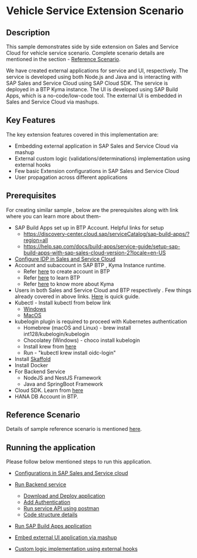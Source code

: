 # Vehicle Service Extension Scenario
<!-- Please include descriptive title -->

<!--- Register repository https://api.reuse.software/register, then add REUSE badge:
[![REUSE status](https://api.reuse.software/badge/github.com/SAP-samples/REPO-NAME)](https://api.reuse.software/info/github.com/SAP-samples/REPO-NAME)
-->

## Description
This sample demonstrates side by side extension on Sales and Service Cloud for vehicle service scenario. Complete scenario details are mentioned in the section - [Reference Scenario](#reference-scenario).

We have created external applications for service and UI, respectively. The service is developed using both Node.js and Java and is interacting with SAP Sales and Service Cloud using SAP Cloud SDK. The service is deployed in a BTP Kyma instance. The UI is developed using SAP Build Apps, which is a no-code/low-code tool. The external UI is embedded in Sales and Service Cloud via mashups.


## Key Features
The key extension features covered in this implementation are:
* Embedding external application in SAP Sales and Service Cloud via mashup
* External custom logic (validations/determinations) implementation using external hooks
* Few basic Extension configurations in SAP Sales and Service Cloud
* User propagation across different applications

## Prerequisites
For creating similar sample , below are the prerequisites along with link where you can learn more about them-
* SAP Build Apps set up in BTP Account. Helpful links for setup
  * https://discovery-center.cloud.sap/serviceCatalog/sap-build-apps/?region=all
  * https://help.sap.com/docs/build-apps/service-guide/setup-sap-build-apps-with-sap-sales-cloud-version-2?locale=en-US
* [Configure IDP in Sales and Service Cloud](https://help.sap.com/docs/CX_NG_SVC/2c87cece32844c91836e535aef8f9642/0606508068724fea9b3ae9e2cd39f2e2.html?locale=en-US)
* Account and subaccount in SAP BTP , Kyma Instance runtime.
  * Refer [here](https://help.sap.com/docs/sap-hana-spatial-services/onboarding/introduction) to create account in BTP
  * Refer [here](https://discovery-center.cloud.sap/missiondetail/3019/3016/) to learn BTP
  * Refer [here](https://github.com/SAP-samples/kyma-runtime-extension-samples/tree/main/prerequisites#kyma) to know more about Kyma
* Users in both Sales and Service Cloud and BTP respectively . Few things already covered in above links. [Here](./Files/user.md) is quick guide.
* Kubectl - Install kubectl from below link
  * [Windows](https://kubernetes.io/docs/tasks/tools/install-kubectl-windows/)
  * [MacOS](https://kubernetes.io/docs/tasks/tools/install-kubectl-macos/)
* kubelogin plugin is required to proceed with Kubernetes authentication
  * Homebrew (macOS and Linux) - brew install int128/kubelogin/kubelogin
  * Chocolatey (Windows) - choco install kubelogin
  * Install krew from [here](https://krew.sigs.k8s.io/docs/user-guide/setup/install/)
  * Run - "kubectl krew install oidc-login"
* Install [Skaffold](https://skaffold.dev/docs/install/)
* Install Docker
* For Backend Service
  * NodeJS and NestJS Framework
  * Java and SpringBoot Framework
* Cloud SDK. Learn from [here](https://sap.github.io/cloud-sdk/)
* HANA DB Account in BTP.

## Reference Scenario
Details of sample reference scenario is mentioned [here](./Files/scenario.md).

## Running the application
Please follow below mentioned steps to run this application.
* [Configurations in SAP Sales and Service cloud](./Files/ssc_configuration.md)

* [Run Backend service](./Files/service.md)
  * [Download and Deploy application](./Files/service.md#download-and-deploy-service-in-kyma)
  * [Add Authentication](./Files/service.md#add-authentication)
  * [Run service API using postman](./Files/service.md#running-backend-api-using-postman)
  * [Code structure details](./Files/service.md#code-folder-structure)

* [Run SAP Build Apps application](./Files/buildapps.md)
* [Embed external UI application via mashup](./Files/EmbedMashup.md)
* [Custom logic implementation using external hooks](./Files/externalHooks.md)




